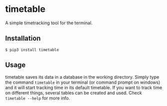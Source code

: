 # timetable

A simple timetracking tool for the terminal.

## Installation
``$ pip3 install timetable``

## Usage
timetable saves its data in a database in the working directory. Simply type the command ``timetable`` in your terminal (or command prompt on windows) and it will start tracking time in its default timetable. If you want to track time on different things, several tables can be created and used. Check ``timetable --help`` for more info.